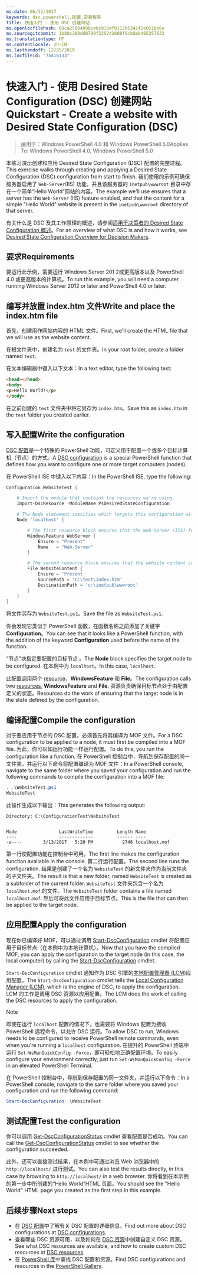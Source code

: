 ```yaml
---
ms.date: 06/12/2017
keywords: dsc,powershell,配置,安装程序
title: 快速入门 - 使用 DSC 创建网站
ms.openlocfilehash: 08ca25604998ce8c913ef8112b5342f2e0216b6e
ms.sourcegitcommit: 1b88c280dd0799f225242608f0cbdab485357633
ms.translationtype: HT
ms.contentlocale: zh-CN
ms.lasthandoff: 12/25/2019
ms.locfileid: "75416133"
---
```

# <a name="quickstart---create-a-website-with-desired-state-configuration-dsc"></a><span data-ttu-id="a3043-103">快速入门 - 使用 Desired State Configuration (DSC) 创建网站</span><span class="sxs-lookup"><span data-stu-id="a3043-103">Quickstart - Create a website with Desired State Configuration (DSC)</span></span>

> <span data-ttu-id="a3043-104">适用于：Windows PowerShell 4.0 和 Windows PowerShell 5.0</span><span class="sxs-lookup"><span data-stu-id="a3043-104">Applies To: Windows PowerShell 4.0, Windows PowerShell 5.0</span></span>

<span data-ttu-id="a3043-105">本练习演示创建和应用 Desired State Configuration (DSC) 配置的完整过程。</span><span class="sxs-lookup"><span data-stu-id="a3043-105">This exercise walks through creating and applying a Desired State Configuration (DSC) configuration from start to finish.</span></span>
<span data-ttu-id="a3043-106">我们使用的示例可确保服务器启用了 `Web-Server`(IIS) 功能，并且该服务器的 `inetpub\wwwroot` 目录中存在一个简单“Hello World”网站的内容。</span><span class="sxs-lookup"><span data-stu-id="a3043-106">The example we'll use ensures that a server has the `Web-Server` (IIS) feature enabled, and that the content for a simple "Hello World" website is present in the `inetpub\wwwroot` directory of that server.</span></span>

<span data-ttu-id="a3043-107">有关什么是 DSC 及其工作原理的概述，请参阅[适用于决策者的 Desired State Configuration 概述](../overview/decisionMaker.md)。</span><span class="sxs-lookup"><span data-stu-id="a3043-107">For an overview of what DSC is and how it works, see [Desired State Configuration Overview for Decision Makers](../overview/decisionMaker.md).</span></span>

## <a name="requirements"></a><span data-ttu-id="a3043-108">要求</span><span class="sxs-lookup"><span data-stu-id="a3043-108">Requirements</span></span>

<span data-ttu-id="a3043-109">要运行此示例，需要运行 Windows Server 201 2或更高版本以及 PowerShell 4.0 或更高版本的计算机。</span><span class="sxs-lookup"><span data-stu-id="a3043-109">To run this example, you will need a computer running Windows Server 2012 or later and PowerShell 4.0 or later.</span></span>

## <a name="write-and-place-the-indexhtm-file"></a><span data-ttu-id="a3043-110">编写并放置 index.htm 文件</span><span class="sxs-lookup"><span data-stu-id="a3043-110">Write and place the index.htm file</span></span>

<span data-ttu-id="a3043-111">首先，创建用作网站内容的 HTML 文件。</span><span class="sxs-lookup"><span data-stu-id="a3043-111">First, we'll create the HTML file that we will use as the website content.</span></span>

<span data-ttu-id="a3043-112">在根文件夹中，创建名为 `test` 的文件夹。</span><span class="sxs-lookup"><span data-stu-id="a3043-112">In your root folder, create a folder named `test`.</span></span>

<span data-ttu-id="a3043-113">在文本编辑器中键入以下文本：</span><span class="sxs-lookup"><span data-stu-id="a3043-113">In a text editor, type the following text:</span></span>

```html
<head></head>
<body>
<p>Hello World!</p>
</body>
```

<span data-ttu-id="a3043-114">在之前创建的 `test` 文件夹中将它另存为 `index.htm`。</span><span class="sxs-lookup"><span data-stu-id="a3043-114">Save this as `index.htm` in the `test` folder you created earlier.</span></span>

## <a name="write-the-configuration"></a><span data-ttu-id="a3043-115">写入配置</span><span class="sxs-lookup"><span data-stu-id="a3043-115">Write the configuration</span></span>

<span data-ttu-id="a3043-116">[DSC 配置](../configurations/configurations.md)是一个特殊的 PowerShell 功能，可定义用于配置一个或多个目标计算机（节点）的方式。</span><span class="sxs-lookup"><span data-stu-id="a3043-116">A [DSC configuration](../configurations/configurations.md) is a special PowerShell function that defines how you want to configure one or more target computers (nodes).</span></span>

<span data-ttu-id="a3043-117">在 PowerShell ISE 中键入以下内容：</span><span class="sxs-lookup"><span data-stu-id="a3043-117">In the PowerShell ISE, type the following:</span></span>

```powershell
Configuration WebsiteTest {

    # Import the module that contains the resources we're using.
    Import-DscResource -ModuleName PsDesiredStateConfiguration

    # The Node statement specifies which targets this configuration will be applied to.
    Node 'localhost' {

        # The first resource block ensures that the Web-Server (IIS) feature is enabled.
        WindowsFeature WebServer {
            Ensure = "Present"
            Name   = "Web-Server"
        }

        # The second resource block ensures that the website content copied to the website root folder.
        File WebsiteContent {
            Ensure = 'Present'
            SourcePath = 'c:\test\index.htm'
            DestinationPath = 'c:\inetpub\wwwroot'
        }
    }
}
```

<span data-ttu-id="a3043-118">将文件另存为 `WebsiteTest.ps1`。</span><span class="sxs-lookup"><span data-stu-id="a3043-118">Save the file as `WebsiteTest.ps1`.</span></span>

<span data-ttu-id="a3043-119">你会发现它类似于 PowerShell 函数，在函数名称之前添加了关键字 **Configuration**。</span><span class="sxs-lookup"><span data-stu-id="a3043-119">You can see that it looks like a PowerShell function, with the addition of the keyword **Configuration** used before the name of the function.</span></span>

<span data-ttu-id="a3043-120">“节点”块指定要配置的目标节点  。</span><span class="sxs-lookup"><span data-stu-id="a3043-120">The **Node** block specifies the target node to be configured.</span></span> <span data-ttu-id="a3043-121">在本例中为 `localhost`。</span><span class="sxs-lookup"><span data-stu-id="a3043-121">In this case, `localhost`.</span></span>

<span data-ttu-id="a3043-122">此配置调用两个 [resource](../resources/resources.md)、**WindowsFeature** 和 **File**。</span><span class="sxs-lookup"><span data-stu-id="a3043-122">The configuration calls two [resources](../resources/resources.md), **WindowsFeature** and **File**.</span></span>
<span data-ttu-id="a3043-123">资源负责确保目标节点处于由配置定义的状态。</span><span class="sxs-lookup"><span data-stu-id="a3043-123">Resources do the work of ensuring that the target node is in the state defined by the configuration.</span></span>

## <a name="compile-the-configuration"></a><span data-ttu-id="a3043-124">编译配置</span><span class="sxs-lookup"><span data-stu-id="a3043-124">Compile the configuration</span></span>

<span data-ttu-id="a3043-125">对于要应用于节点的 DSC 配置，必须首先将其编译为 MOF 文件。</span><span class="sxs-lookup"><span data-stu-id="a3043-125">For a DSC configuration to be applied to a node, it must first be compiled into a MOF file.</span></span>
<span data-ttu-id="a3043-126">为此，你可以如运行功能一样运行配置。</span><span class="sxs-lookup"><span data-stu-id="a3043-126">To do this, you run the configuration like a function.</span></span>
<span data-ttu-id="a3043-127">在 PowerShell 控制台中，导航到保存配置的同一文件夹，并运行以下命令将配置编译为 MOF 文件：</span><span class="sxs-lookup"><span data-stu-id="a3043-127">In a PowerShell console, navigate to the same folder where you saved your configuration and run the following commands to compile the configuration into a MOF file:</span></span>

```powershell
. .\WebsiteTest.ps1
WebsiteTest
```

<span data-ttu-id="a3043-128">此操作生成以下输出：</span><span class="sxs-lookup"><span data-stu-id="a3043-128">This generates the following output:</span></span>

```
Directory: C:\ConfigurationTest\WebsiteTest


Mode                LastWriteTime         Length Name
----                -------------         ------ ----
-a----        3/13/2017   5:20 PM           2746 localhost.mof
```

<span data-ttu-id="a3043-129">第一行使配置功能在控制台中可用。</span><span class="sxs-lookup"><span data-stu-id="a3043-129">The first line makes the configuration function available in the console.</span></span>
<span data-ttu-id="a3043-130">第二行运行配置。</span><span class="sxs-lookup"><span data-stu-id="a3043-130">The second line runs the configuration.</span></span>
<span data-ttu-id="a3043-131">结果是创建了一个名为 `WebsiteTest` 的新文件夹作为当前文件夹的子文件夹。</span><span class="sxs-lookup"><span data-stu-id="a3043-131">The result is that a new folder, named `WebsiteTest` is created as a subfolder of the current folder.</span></span>
<span data-ttu-id="a3043-132">`WebsiteTest` 文件夹包含一个名为 `localhost.mof` 的文件。</span><span class="sxs-lookup"><span data-stu-id="a3043-132">The `WebsiteTest` folder contains a file named `localhost.mof`.</span></span>
<span data-ttu-id="a3043-133">然后可将此文件应用于目标节点。</span><span class="sxs-lookup"><span data-stu-id="a3043-133">This is the file that can then be applied to the target node.</span></span>

## <a name="apply-the-configuration"></a><span data-ttu-id="a3043-134">应用配置</span><span class="sxs-lookup"><span data-stu-id="a3043-134">Apply the configuration</span></span>

<span data-ttu-id="a3043-135">现在你已编译好 MOF，可以通过调用 [Start-DscConfiguration](/powershell/module/psdesiredstateconfiguration/start-dscconfiguration) cmdlet 将配置应用于目标节点（在本例中为本地计算机）。</span><span class="sxs-lookup"><span data-stu-id="a3043-135">Now that you have the compiled MOF, you can apply the configuration to the target node (in this case, the local computer) by calling the [Start-DscConfiguration](/powershell/module/psdesiredstateconfiguration/start-dscconfiguration) cmdlet.</span></span>

<span data-ttu-id="a3043-136">`Start-DscConfiguration` cmdlet 通知作为 DSC 引擎的[本地配置管理器 (LCM)](../managing-nodes/metaConfig.md)应用配置。</span><span class="sxs-lookup"><span data-stu-id="a3043-136">The `Start-DscConfiguration` cmdlet tells the [Local Configuration Manager (LCM)](../managing-nodes/metaConfig.md), which is the engine of DSC, to apply the configuration.</span></span>
<span data-ttu-id="a3043-137">LCM 的工作是调用 DSC 资源以应用配置。</span><span class="sxs-lookup"><span data-stu-id="a3043-137">The LCM does the work of calling the DSC resources to apply the configuration.</span></span>

> [!NOTE]
> <span data-ttu-id="a3043-138">即使在运行 `localhost` 配置的情况下，也需要将 Windows 配置为接收 PowerShell 远程命令，以允许 DSC 运行。</span><span class="sxs-lookup"><span data-stu-id="a3043-138">To allow DSC to run, Windows needs to be configured to receive PowerShell remote commands, even when you're running a `localhost` configuration.</span></span> <span data-ttu-id="a3043-139">在提升的 PowerShell 终端中运行 `Set-WsManQuickConfig -Force`，即可轻松地正确配置环境。</span><span class="sxs-lookup"><span data-stu-id="a3043-139">To easily configure your environment correctly, just run `Set-WsManQuickConfig -Force` in an elevated PowerShell Terminal.</span></span>

<span data-ttu-id="a3043-140">在 PowerShell 控制台中，导航到保存配置的同一文件夹，并运行以下命令：</span><span class="sxs-lookup"><span data-stu-id="a3043-140">In a PowerShell console, navigate to the same folder where you saved your configuration and run the following command:</span></span>

```powershell
Start-DscConfiguration .\WebsiteTest
```

## <a name="test-the-configuration"></a><span data-ttu-id="a3043-141">测试配置</span><span class="sxs-lookup"><span data-stu-id="a3043-141">Test the configuration</span></span>

<span data-ttu-id="a3043-142">你可以调用 [Get-DscConfigurationStatus](/powershell/module/psdesiredstateconfiguration/get-dscconfigurationstatus) cmdlet 查看配置是否成功。</span><span class="sxs-lookup"><span data-stu-id="a3043-142">You can call the [Get-DscConfigurationStatus](/powershell/module/psdesiredstateconfiguration/get-dscconfigurationstatus) cmdlet to see whether the configuration succeeded.</span></span>

<span data-ttu-id="a3043-143">此外，还可以直接测试结果，在本例中可通过浏览 Web 浏览器中的 `http://localhost/` 进行测试。</span><span class="sxs-lookup"><span data-stu-id="a3043-143">You can also test the results directly, in this case by browsing to `http://localhost/` in a web browser.</span></span>
<span data-ttu-id="a3043-144">你将看到在本示例的第一步中所创建的“Hello World”HTML 页面。</span><span class="sxs-lookup"><span data-stu-id="a3043-144">You should see the "Hello World" HTML page you created as the first step in this example.</span></span>

## <a name="next-steps"></a><span data-ttu-id="a3043-145">后续步骤</span><span class="sxs-lookup"><span data-stu-id="a3043-145">Next steps</span></span>

- <span data-ttu-id="a3043-146">在 [DSC 配置](../configurations/configurations.md)中了解有关 DSC 配置的详细信息。</span><span class="sxs-lookup"><span data-stu-id="a3043-146">Find out more about DSC configurations at [DSC configurations](../configurations/configurations.md).</span></span>
- <span data-ttu-id="a3043-147">查看哪些 DSC 资源可用，以及如何在 [DSC 资源](../resources/resources.md)中创建自定义 DSC 资源。</span><span class="sxs-lookup"><span data-stu-id="a3043-147">See what DSC resources are available, and how to create custom DSC resources at [DSC resources](../resources/resources.md).</span></span>
- <span data-ttu-id="a3043-148">在 [PowerShell 库](https://www.powershellgallery.com/)中查找 DSC 配置和资源。</span><span class="sxs-lookup"><span data-stu-id="a3043-148">Find DSC configurations and resources in the [PowerShell Gallery](https://www.powershellgallery.com/).</span></span>
